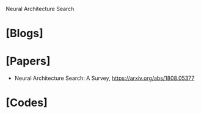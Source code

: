 Neural Architecture Search

# [Blogs]

# [Papers]
+ Neural Architecture Search: A Survey, https://arxiv.org/abs/1808.05377

# [Codes]

